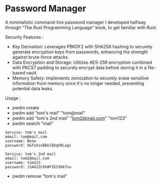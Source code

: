 # Password Manager

A minimalistic command-line password manager I developed halfway through "The Rust Programming Language" book, to get familiar with Rust.

Security Features :
- Key Derivation: Leverages PBKDF2 with SHA256 hashing to securely generate encryption keys from passwords, enhancing the strength against brute-force attacks.
- Data Encryption and Storage: Utilizes AES-256 encryption combined with PKCS7 padding to securely encrypt data before storing it in a file-based vault.
- Memory Safety: Implements zeroization to securely erase sensitive information from memory once it's no longer needed, preventing potential data leaks.

Usage :
- pwdm create
- pwdm add "tom's mail" "tom@mail"
- pwdm add "tom's 2nd mail" "tom2@mail.com" "tom123"
- pwdm search "mail"
```
Service: tom's mail
email: tom@mail.com
username: None
password: O&foVssBbblQbq%RLags

Service: tom's 2nd mail
email: tom2@mail.com
username: tom123
password: )SA422C6h#FIES3Ok7nu
```
- pwdm remove "tom's mail"
